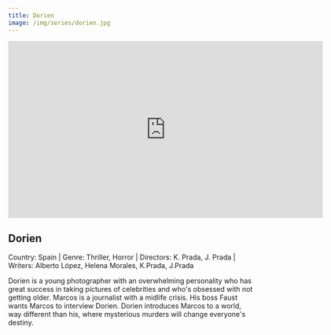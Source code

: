 ```yaml
---
title: Dorien
image: /img/series/dorien.jpg
---
```

<iframe src="https://player.vimeo.com/video/291960598?title=0&byline=0&portrait=0" width="640" height="360" frameborder="0" allow="autoplay; fullscreen" allowfullscreen></iframe>

## Dorien
Country: Spain | Genre: Thriller, Horror | Directors: K. Prada, J. Prada | Writers: Alberto López, Helena Morales, K.Prada, J.Prada

Dorien is a young photographer with an overwhelming personality who has great success in taking pictures of celebrities and who's obsessed with not getting older. Marcos is a journalist with a midlife crisis. His boss Faust wants Marcos to interview Dorien. Dorien introduces Marcos to a world, way different than his, where mysterious murders will change everyone's destiny.